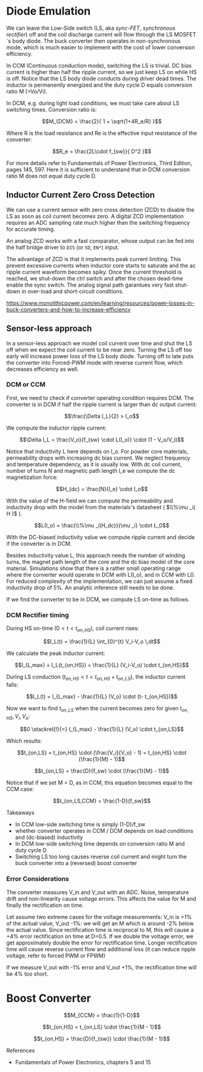 # Diode Emulation


We can leave the Low-Side switch (LS, aka *sync-FET*, *synchronous
rectifier*) off and the coil discharge current will flow through the LS
MOSFET´s body diode. The buck converter then operates in non-synchronous
mode, which is much easier to implement with the cost of lower
conversion efficiency.

In CCM (Continuous conduction mode), switching the LS is trivial. DC
bias current is higher than half the ripple current, so we just keep LS
on while HS is off. Notice that the LS body diode conducts during driver
dead times. The inductor is permanently energized and the duty cycle D equals conversion ratio M (=Vo/Vi).

In DCM, e.g. during light load conditions, we must take care about LS
switching times. Conversion ratio is:

$$M_{DCM} = \frac{2}{ 1 + \sqrt{1+4R_e/R} }$$

Where R is the load resistance and Re is the effective input resistance
of the converter:

$$R_e = \frac{2L\cdot f_{sw}}{ D^2 }$$

For more details refer to Fundamentals of Power Electronics, Third
Edition, pages 145, 597. Here it is sufficient to understand that in DCM
conversion ratio M does not equal duty cycle D.

## Inductor Current Zero Cross Detection

We can use a current sensor with zero cross detection (ZCD) to disable
the LS as soon as coil current becomes zero. A digital ZCD
implementation requires an ADC sampling rate much higher than the
switching frequency for accurate timing.

An analog ZCD works with a fast comparator, whose output can be fed into
the half bridge driver to `DIS` (or `SD`, `EN*`) input.

The advantage of ZCD is that it implements peak current limiting. This
prevent excessive currents when inductor core starts to saturate and the
ac ripple current waveform becomes spiky. Once the current threshold is
reached, we shut-down the ctrl switch and after the chosen dead-time
enable the sync switch. The analog signal path garantues very fast
shut-down in over-load and short-circuit conditions.

<https://www.monolithicpower.com/en/learning/resources/power-losses-in-buck-converters-and-how-to-increase-efficiency>

## Sensor-less approach

In a sensor-less approach we model coil current over time and shut the
LS off when we expect the coil current to be near zero. Turning the LS
off too early will increase power loss of the LS body diode. Turning off
to late puts the converter into Forced-PWM mode with reverse current
flow, which decreases efficiency as well.

### DCM or CCM

First, we need to check if converter operating condition requires DCM.
The converter is in DCM if half the ripple current is larger than dc
output current:

$$\frac{\Delta I_L}{2} > I_o$$

We compute the inductor ripple current:

$$\Delta I_L = \frac{V_o}{f_{sw} \cdot L(I_o)} \cdot (1 - V_o/V_i)$$

Notice that inductivity L here depends on I_o. For powder core
materials, permeability drops with increasing dc bias current. We
neglect frequency and temperature dependency, as it is usually low. With
dc coil current, number of turns N and magnetic path length l_e we
compute the dc magnetization force:

$$H_{dc} = \frac{N}{l_e} \cdot I_o$$

With the value of the H-field we can compute the permeability and
inductivity drop with the model from the materials\'s datasheet
( $\\%\mu _i( H )$ ).

$$L(I_o) = \frac{\\%\mu _i(H_dc)}{\mu _i} \cdot L_0$$

With the DC-biased inductivity value we compute ripple current and
decide if the converter is in DCM.

Besides inductivity value L, this approach needs the number of winding
turns, the magnet path length of the core and the dc bias model of the
core material. Simulations show that there is a rather small
operating range where the converter would operate in DCM with L(I_o),
and in CCM with L0. For reduced complexity of the implementation, we can
just assume a fixed inductivity drop of 5%. An analytic inference still
needs to be done.

If we find the converter to be in DCM, we compute LS on-time as follows.

### DCM Rectifier timing

During HS on-time ($0<t<t_{on,HS}$), coil current rises:

$$I_L(t) = \frac{1}{L} \int_{0}^{t} V_i-V_o \,dt$$

We calculate the peak inductor current:

$$I_{L,max} = I_L(t_{on,HS}) = \frac{1}{L} (V_i-V_o) \cdot t_{on,HS}$$

During LS conduction ($t_{on,HS}<t<t_{on,HS}+t_{on,LS}$), the inductor
current falls:

$$I_L(t) = I_{L,max} - \frac{1}{L} (V_o) \cdot (t- t_{on,HS})$$

Now we want to find $t_{on,LS}$ when the current becomes zero for given
$t_{on,HS}, V_i, V_o$:

$$0 \stackrel{!}{=} I_{L,max} - \frac{1}{L} (V_o) \cdot t_{on,LS}$$

Which results:

$$t_{on,LS} = t_{on,HS} \cdot (\frac{V_i}{V_o} - 1) = t_{on,HS} \cdot (\frac{1}{M} - 1)$$

$$t_{on,LS} = \frac{D}{f_sw} \cdot (\frac{1}{M} - 1)$$

Notice that if we set M = D, as in CCM, this equation becomes equal to
the CCM case:

$$t_{on,LS,CCM} = \frac{1-D}{f_sw}$$

Takeaways

- In CCM low-side switching time is simply (1-D)/f_sw
- whether converter operates in CCM / DCM depends on load conditions
  and (dc-biased) inductivity
- In DCM low-side switching time depends on conversion ratio M and
  duty cycle D
- Switching LS too long causes reverse coil current and might turn the
  buck converter into a (reversed) boost converter

### Error Considerations

The converter measures V_in and V_out with an ADC. Noise, temperature
drift and non-linearity cause voltage errors. This affects the value for
M and finally the rectification on time.

Let assume two extreme cases for the voltage measurements: V_in is +1%
of the actual value, V_out -1%: we will get an M which is around -2%
below the actual value. Since rectification time is reciprocal to M,
this will cause a +4% error rectification on time at D=0.5. If we double
the voltage error, we get approximately double the error for
rectification time. Longer rectification time will cause reverse current
flow and additional loss (it can reduce ripple voltage, refer to forced
PWM or FPWM)

If we measure V_out with -1% error and V_out +1%, the rectification time
will be 4% too short.

# Boost Converter

$$M_{CCM} = \frac{1}{1-D}$$

$$t_{on,HS} = t_{on,LS} \cdot \frac{1}{M - 1}$$

$$t_{on,HS} = \frac{D}{f_{sw}} \cdot \frac{1}{M - 1}$$

References

- Fundamentals of Power Electronics, chapters 5 and 15
